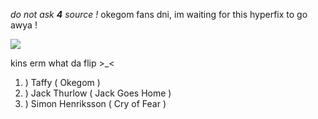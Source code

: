 *do not ask **4** source !* okegom fans dni, im waiting for this hyperfix to go awya !


![](https://64.media.tumblr.com/0483ba681652f2ee8268f092100530ae/87f75cfd7e0bb3f7-61/s640x960/5ffa1c170225b884eb32c5f42c84b3d00037635e.pnj)

kins erm what da flip >_<
1. ) Taffy ( Okegom )
1. ) Jack Thurlow ( Jack Goes Home )
3. ) Simon Henriksson ( Cry of Fear )
